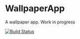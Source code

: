 # WallpaperApp
A wallpaper app. Work in progress

[![Build Status](http://52.36.0.80:8080/buildStatus/icon?job=AndroidBuild)](http://52.36.0.80:8080/job/AndroidBuild/)
